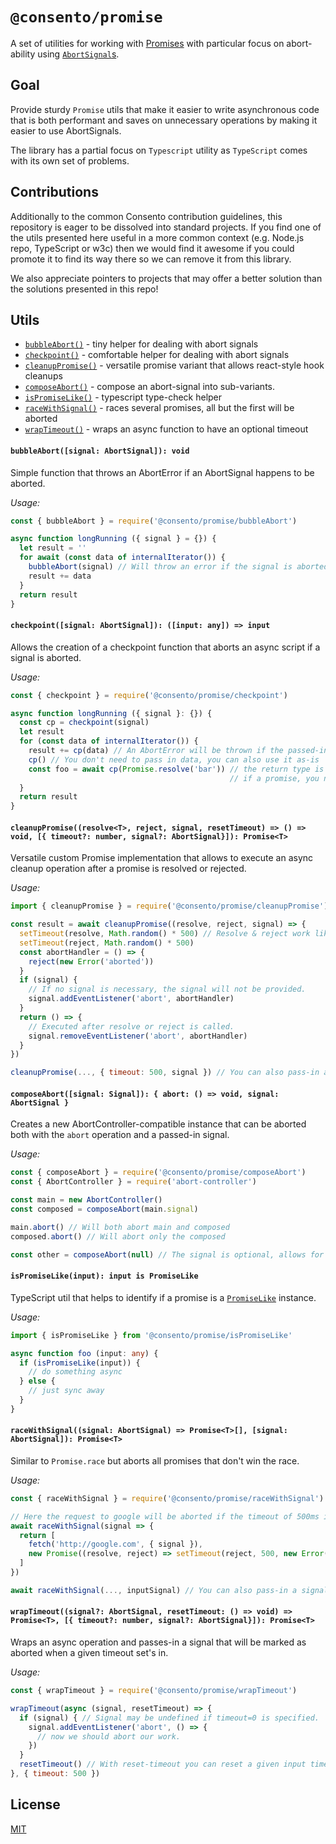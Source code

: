 # `@consento/promise`

A set of utilities for working with [Promises]() with particular focus
on abort-ability using [`AbortSignal`s][AbortSignal].

[Promise]: https://developer.mozilla.org/en-US/docs/Web/JavaScript/Reference/Global_Objects/Promise
[AbortSignal]: https://developer.mozilla.org/en-US/docs/Web/API/AbortSignal

## Goal

Provide sturdy `Promise` utils that make it easier to write asynchronous code that is both performant
and saves on unnecessary operations by making it easier to use AbortSignals.

The library has a partial focus on `Typescript` utility as `TypeScript` comes with its own
set of problems.

## Contributions

Additionally to the common Consento contribution guidelines, this repository is eager to be dissolved
into standard projects. If you find one of the utils presented here useful in a more common context (e.g.
Node.js repo, TypeScript or w3c) then we would find it awesome if you could promote it to find its way there so
we can remove it from this library.

We also appreciate pointers to projects that may offer a better solution than the solutions presented
in this repo!

## Utils

- [`bubbleAbort()`](#bubble-abort) - tiny helper for dealing with abort signals
- [`checkpoint()`](#checkpoint) - comfortable helper for dealing with abort signals
- [`cleanupPromise()`](#cleanup-promise) - versatile promise variant that allows react-style hook cleanups
- [`composeAbort()`](#compose-abort) - compose an abort-signal into sub-variants.
- [`isPromiseLike()`](#is-promise-like) - typescript type-check helper
- [`raceWithSignal()`](#race-with-signal) - races several promises, all but the first will be aborted
- [`wrapTimeout()`](#wrap-timeout) - wraps an async function to have an optional timeout

#### `bubbleAbort([signal: AbortSignal]): void`

Simple function that throws an AbortError if an AbortSignal
happens to be aborted.

_Usage:_

```javascript
const { bubbleAbort } = require('@consento/promise/bubbleAbort')

async function longRunning ({ signal } = {}) {
  let result = ''
  for await (const data of internalIterator()) {
    bubbleAbort(signal) // Will throw an error if the signal is aborted
    result += data
  }
  return result
}
```

#### `checkpoint([signal: AbortSignal]): ([input: any]) => input`

Allows the creation of a checkpoint function that aborts
an async script if a signal is aborted.

_Usage:_

```javascript
const { checkpoint } = require('@consento/promise/checkpoint')

async function longRunning ({ signal }: {}) {
  const cp = checkpoint(signal)
  let result
  for (const data of internalIterator()) {
    result += cp(data) // An AbortError will be thrown if the passed-in signal happens to be aborted.
    cp() // You don't need to pass in data, you can also use it as-is
    const foo = await cp(Promise.resolve('bar')) // the return type is equal to the input type,
                                                 // if a promise, you need to await it.
  }
  return result
}
```

#### `cleanupPromise((resolve<T>, reject, signal, resetTimeout) => () => void, [{ timeout?: number, signal?: AbortSignal}]): Promise<T>`

Versatile custom Promise implementation that allows to execute an async
cleanup operation after a promise is resolved or rejected.

_Usage:_

```javascript
import { cleanupPromise } = require('@consento/promise/cleanupPromise')

const result = await cleanupPromise((resolve, reject, signal) => {
  setTimeout(resolve, Math.random() * 500) // Resolve & reject work like in regular promises
  setTimeout(reject, Math.random() * 500)
  const abortHandler = () => {
    reject(new Error('aborted'))
  }
  if (signal) {
    // If no signal is necessary, the signal will not be provided.
    signal.addEventListener('abort', abortHandler)
  }
  return () => {
    // Executed after resolve or reject is called.
    signal.removeEventListener('abort', abortHandler)
  }
})

cleanupPromise(..., { timeout: 500, signal }) // You can also pass-in a parent signal or a timeout!
```

#### `composeAbort([signal: Signal]): { abort: () => void, signal: AbortSignal }`

Creates a new AbortController-compatible instance
that can be aborted both with the `abort` operation and
a passed-in signal.

_Usage:_

```javascript
const { composeAbort } = require('@consento/promise/composeAbort')
const { AbortController } = require('abort-controller')

const main = new AbortController()
const composed = composeAbort(main.signal)

main.abort() // Will both abort main and composed
composed.abort() // Will abort only the composed

const other = composeAbort(null) // The signal is optional, allows for flexibility of an abortsignal.
```

#### `isPromiseLike(input): input is PromiseLike`

TypeScript util that helps to identify if a promise is a [`PromiseLike`][PromiseLike] instance.

[PromiseLike]: https://github.com/microsoft/TypeScript/blob/1bd8e388aeda1df0f1dbc2a1a0ef9361a0d43d6f/src/lib/es5.d.ts#L1401-L1409

_Usage:_

```typescript
import { isPromiseLike } from '@consento/promise/isPromiseLike'

async function foo (input: any) {
  if (isPromiseLike(input)) {
    // do something async
  } else {
    // just sync away
  }
}
```

#### `raceWithSignal((signal: AbortSignal) => Promise<T>[], [signal: AbortSignal]): Promise<T>`

Similar to `Promise.race` but aborts all promises that don't win the race.

_Usage:_

```javascript
const { raceWithSignal } = require('@consento/promise/raceWithSignal')

// Here the request to google will be aborted if the timeout of 500ms is reached.
await raceWithSignal(signal => {
  return [
    fetch('http://google.com', { signal }),
    new Promise((resolve, reject) => setTimeout(reject, 500, new Error('timeout')))
  ]
})

await raceWithSignal(..., inputSignal) // You can also pass-in a signal that you maintain.
```

#### `wrapTimeout((signal?: AbortSignal, resetTimeout: () => void) => Promise<T>, [{ timeout?: number, signal?: AbortSignal}]): Promise<T>`

Wraps an async operation and passes-in a signal that will be marked as aborted when a given timeout set's in.

_Usage:_

```javascript
const { wrapTimeout } = require('@consento/promise/wrapTimeout')

wrapTimeout(async (signal, resetTimeout) => {
  if (signal) { // Signal may be undefined if timeout=0 is specified.
    signal.addEventListener('abort', () => {
      // now we should abort our work.
    })
  }
  resetTimeout() // With reset-timeout you can reset a given input timeout, this may be useful to delay a timeout after user interaction.
}, { timeout: 500 })
```

## License

[MIT](./LICENSE)
